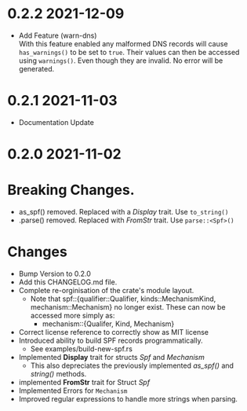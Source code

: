 0.2.2 2021-12-09
================

- Add Feature (warn-dns)  
  With this feature enabled any malformed DNS records will cause `has_warnings()` to be set to `true`. Their values can then be accessed using `warnings()`. Even though they are invalid. No error will be generated.
  
0.2.1 2021-11-03
================

- Documentation Update


0.2.0 2021-11-02 
================

Breaking Changes.
================================================================

- as_spf() removed. Replaced with a *Display* trait. Use `to_string()`
- .parse() removed. Replaced with *FromStr* trait. Use `parse::<Spf>()`

Changes
=======

- Bump Version to 0.2.0
- Add this CHANGELOG.md file.
- Complete re-orginisation of the crate's module layout.
  - Note that spf::{qualifier::Qualifier, kinds::MechanismKind, mechanism::Mechanism} no longer exist. These can now be accessed more simply as: 
    -  mechanism::{Qualifer, Kind, Mechanism} 
- Correct license reference to correctly show as MIT license
- Introduced ability to build SPF records programmatically. 
  - See examples/build-new-spf.rs
- Implemented **Display** trait for structs *Spf* and *Mechanism*
  - This also depreciates the previously implemented *as_spf()* and *string()* methods.
- implemented **FromStr** trait for Struct *Spf*
- Implemented Errors for `Mechanism`
- Improved regular expressions to handle more strings when parsing.

